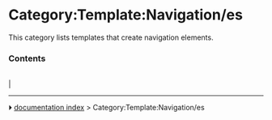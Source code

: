 # Category:Template:Navigation/es
This category lists templates that create navigation elements.

### Contents

|     |     |     |
| --- | --- | --- |
|



---
⏵ [documentation index](../README.md) > Category:Template:Navigation/es
